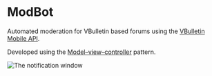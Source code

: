 ModBot
========

Automated moderation for VBulletin based forums using the
[VBulletin Mobile API][1].

Developed using the [Model–view–controller][2] pattern.

![The notification window](/master/img/screenshot1.png)

[1]: http://www.vbulletin.com/vbcms/content.php/334-mobile-api
[2]: http://en.wikipedia.org/wiki/Model%E2%80%93view%E2%80%93controller
